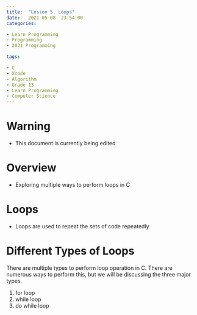 ```yaml
---
title:  "Lesson 5. Loops"
date:   2021-05-08  23:54:00
categories:

- Learn Programming
- Programming
- 2021 Programming

tags:

- C
- Xcode
- Algorithm
- Grade 13
- Learn Programming
- Computer Science
---
```

# Warning
* This document is currently being edited

# Overview
* Exploring multiple ways to perform loops in C

# Loops
* Loops are used to repeat the sets of code repeatedly

# Different Types of Loops
There are multiple types to perform loop operation in C. There are numerous ways to perform this, but we will be discussing the three major types.

1. for loop
2. while loop
3. do while loop

